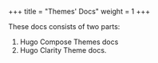 +++
title = "Themes' Docs"
weight = 1
+++

These docs consists of two parts:

1. Hugo Compose Themes docs
2. Hugo Clarity Theme docs.
